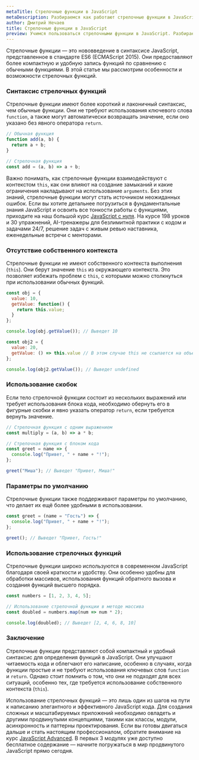```yaml
---
metaTitle: Стрелочные функции в JavaScript
metaDescription: Разбираемся как работают стрелочные функции в JavaScript
author: Дмитрий Нечаев
title: Стрелочные функции в JavaScript
preview: Учимся пользоваться стрелочными функции в JavaScript. Разбираем примеры использования
---
```


Стрелочные функции — это нововведение в синтаксисе JavaScript, представленное в стандарте ES6 (ECMAScript 2015). Они предоставляют более компактную и удобную запись функций по сравнению с обычными функциями. В этой статье мы рассмотрим особенности и возможности стрелочных функций.

### Синтаксис стрелочных функций

Стрелочные функции имеют более короткий и лаконичный синтаксис, чем обычные функции. Они не требуют использования ключевого слова `function`, а также могут автоматически возвращать значение, если оно указано без явного оператора `return`.

```jsx
// Обычная функция
function add(a, b) {
  return a + b;
}

// Стрелочная функция
const add = (a, b) => a + b;

```

Важно понимать, как стрелочные функции взаимодействуют с контекстом `this`, как они влияют на создание замыканий и какие ограничения накладывают на использование `arguments`. Без этих знаний, стрелочные функции могут стать источником неожиданных ошибок. Если вы хотите детальнее погрузиться в фундаментальные знания JavaScript и освоить все тонкости работы с функциями, приходите на наш большой курс [JavaScript с нуля](https://purpleschool.ru/course/javascript-basics?utm_source=knowledgebase&utm_medium=text&utm_campaign=strelochnye-funkcii-v-javascript). На курсе 198 уроков и 30 упражнений, AI-тренажеры для безлимитной практики с кодом и задачами 24/7, решение задач с живым ревью наставника, еженедельные встречи с менторами.

### Отсутствие собственного контекста

Стрелочные функции не имеют собственного контекста выполнения (`this`). Они берут значение `this` из окружающего контекста. Это позволяет избежать проблем с `this`, с которыми можно столкнуться при использовании обычных функций.

```jsx
const obj = {
  value: 10,
  getValue: function() {
    return this.value;
  }
};

console.log(obj.getValue()); // Выведет 10

const obj2 = {
  value: 20,
  getValue: () => this.value // В этом случае this не ссылается на объект obj2
};

console.log(obj2.getValue()); // Выведет undefined

```

### Использование скобок

Если тело стрелочной функции состоит из нескольких выражений или требует использования блока кода, необходимо обернуть его в фигурные скобки и явно указать оператор `return`, если требуется вернуть значение.

```jsx
// Стрелочная функция с одним выражением
const multiply = (a, b) => a * b;

// Стрелочная функция с блоком кода
const greet = name => {
  console.log("Привет, " + name + "!");
};

greet("Миша"); // Выведет "Привет, Миша!"

```

### Параметры по умолчанию

Стрелочные функции также поддерживают параметры по умолчанию, что делает их ещё более удобными в использовании.

```jsx
const greet = (name = "Гость") => {
  console.log("Привет, " + name + "!");
};

greet(); // Выведет "Привет, Гость!"

```

### Использование стрелочных функций

Стрелочные функции широко используются в современном JavaScript благодаря своей краткости и удобству. Они особенно удобны для обработки массивов, использования функций обратного вызова и создания функций высшего порядка.

```jsx
const numbers = [1, 2, 3, 4, 5];

// Использование стрелочной функции в методе массива
const doubled = numbers.map(num => num * 2);

console.log(doubled); // Выведет [2, 4, 6, 8, 10]

```

### Заключение

Стрелочные функции представляют собой компактный и удобный синтаксис для определения функций в JavaScript. Они улучшают читаемость кода и облегчают его написание, особенно в случаях, когда функции простые и не требуют использования ключевых слов `function` и `return`. Однако стоит помнить о том, что они не подходят для всех ситуаций, особенно тех, где требуется использование собственного контекста (`this`).

Использование стрелочных функций — это лишь один из шагов на пути к написанию элегантного и эффективного JavaScript кода. Для создания сложных и масштабируемых приложений необходимо овладеть и другими продвинутыми концепциями, такими как классы, модули, асинхронность и паттерны проектирования.  Если вы готовы двигаться дальше и стать настоящим профессионалом, обратите внимание на курс [JavaScript Advanced](https://purpleschool.ru/course/javascript-advanced?utm_source=knowledgebase&utm_medium=text&utm_campaign=strelochnye-funkcii-v-javascript). В первых 3 модулях уже доступно бесплатное содержание — начните погружаться в мир продвинутого JavaScript прямо сегодня.
